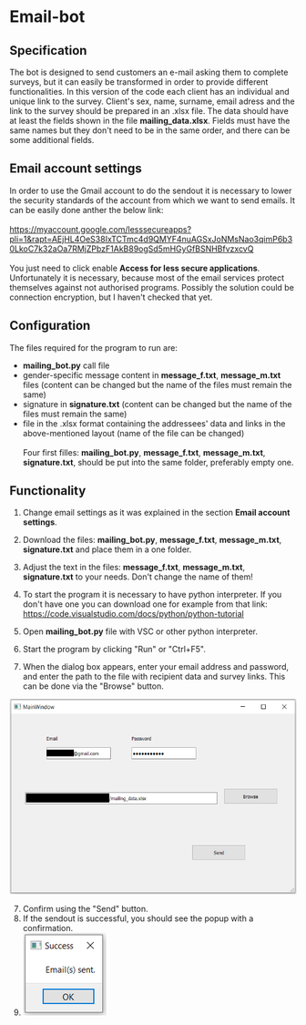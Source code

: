 # Email-bot
## Specification
The bot is designed to send customers an e-mail asking them to complete surveys, but it can easily be transformed in order to provide different functionalities.
In this version of the code each client has an individual and unique link to the survey. Client's sex, name, surname, email adress and the link to the survey should be prepared in an .xlsx file. The data should have at least the fields shown in the file **mailing_data.xlsx**. Fields must have the same names but they don't need to be in the same order, and there can be some additional fields.
## Email account settings
In order to use the Gmail account to do the sendout it is necessary to lower the security standards of the account from which we want to send emails.
It can be easily done anther the below link:\
\
https://myaccount.google.com/lesssecureapps?pli=1&rapt=AEjHL4OeS38IxTCTmc4d9QMYF4nuAGSxJoNMsNao3qimP6b30LkoC7k32aOa7RMjZPbzF1AkB89ogSd5mHGyGfBSNHBfvzxcvQ \
\
You just need to click enable **Access for less secure applications**.
Unfortunately it is necessary, because most of the email services protect themselves against not authorised programs. Possibly the solution could be connection encryption, but I haven't checked that yet.
## Configuration
The files required for the program to run are:
- **mailing_bot.py** call file
- gender-specific message content in **message_f.txt**, **message_m.txt** files (content can be changed but the name of the files must remain the same)
- signature in **signature.txt** (content can be changed but the name of the files must remain the same)
- file in the .xlsx format containing the addressees' data and links in the above-mentioned layout (name of the file can be changed)
\
\
Four first filles: **mailing_bot.py**, **message_f.txt**, **message_m.txt**, **signature.txt**, should be put into the same folder, preferably empty one.
## Functionality
1. Change email settings as it was explained in the section **Email account settings**.
2. Download the files: **mailing_bot.py**, **message_f.txt**, **message_m.txt**, **signature.txt** and place them in a one folder.
3. Adjust the text in the files: **message_f.txt**, **message_m.txt**, **signature.txt** to your needs. Don't change the name of them!
4. To start the program it is necessary to have python interpreter. If you don't have one you can download one for example from that link:
\
https://code.visualstudio.com/docs/python/python-tutorial

3. Open **mailing_bot.py** file with VSC or other python interpreter.
4. Start the program by clicking "Run" or "Ctrl+F5".
5. When the dialog box appears, enter your email address and password, and enter the path to the file with recipient data and survey links. This can be done via the "Browse" button.

<img src = "images/MainWindow_image.png" width = "534" height = "343">

7. Confirm using the "Send" button.
8. If the sendout is successful, you should see the popup with a confirmation.
9. ![](images/Success_image.png)
